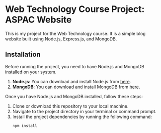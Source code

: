 # Web Technology Course Project: ASPAC Website

This is my project for the Web Technology course. It is a simple blog website built using Node.js, Express.js, and MongoDB.

## Installation

Before running the project, you need to have Node.js and MongoDB installed on your system.

1. **Node.js**: You can download and install Node.js from [here](https://nodejs.org/).
2. **MongoDB**: You can download and install MongoDB from [here](https://www.mongodb.com/).

Once you have Node.js and MongoDB installed, follow these steps:

1. Clone or download this repository to your local machine.
2. Navigate to the project directory in your terminal or command prompt.
3. Install the project dependencies by running the following command:
   ```bash
   npm install
